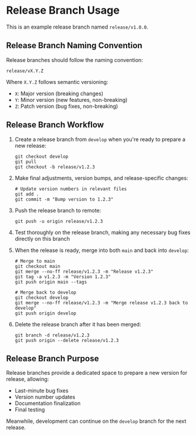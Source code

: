 # Release Branch Usage

This is an example release branch named `release/v1.0.0`.

## Release Branch Naming Convention

Release branches should follow the naming convention:

```
release/vX.Y.Z
```

Where `X.Y.Z` follows semantic versioning:
- `X`: Major version (breaking changes)
- `Y`: Minor version (new features, non-breaking)
- `Z`: Patch version (bug fixes, non-breaking)

## Release Branch Workflow

1. Create a release branch from `develop` when you're ready to prepare a new release:
   ```
   git checkout develop
   git pull
   git checkout -b release/v1.2.3
   ```

2. Make final adjustments, version bumps, and release-specific changes:
   ```
   # Update version numbers in relevant files
   git add .
   git commit -m "Bump version to 1.2.3"
   ```

3. Push the release branch to remote:
   ```
   git push -u origin release/v1.2.3
   ```

4. Test thoroughly on the release branch, making any necessary bug fixes directly on this branch

5. When the release is ready, merge into both `main` and back into `develop`:
   ```
   # Merge to main
   git checkout main
   git merge --no-ff release/v1.2.3 -m "Release v1.2.3"
   git tag -a v1.2.3 -m "Version 1.2.3"
   git push origin main --tags
   
   # Merge back to develop
   git checkout develop
   git merge --no-ff release/v1.2.3 -m "Merge release v1.2.3 back to develop"
   git push origin develop
   ```

6. Delete the release branch after it has been merged:
   ```
   git branch -d release/v1.2.3
   git push origin --delete release/v1.2.3
   ```

## Release Branch Purpose

Release branches provide a dedicated space to prepare a new version for release, allowing:
- Last-minute bug fixes
- Version number updates
- Documentation finalization
- Final testing

Meanwhile, development can continue on the `develop` branch for the next release.